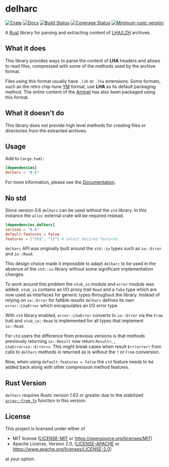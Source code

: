 delharc
=======

[![Crate][Crate img]][Crate Link]
[![Docs][Docs img]][Docs Link]
[![Build Status][Build img]][Build Link]
[![Coverage Status][Coverage img]][Coverage Link]
[![Minimum rustc version][rustc version img]][rustc version link]

A [Rust] library for parsing and extracting content of [LHA/LZH] archives.

What it does
------------

This library provides ways to parse the content of **LHA** headers and allows to read files, compressed with some of the methods used by the archive format.

Files using this format usually have `.lzh` or `.lha` extensions. Some formats, such as the retro chip-tune [YM] format, use **LHA** as its default packaging method. The entire content of the [Aminet] has also been packaged using this format.


What it doesn't do
------------------

This library does not provide high level methods for creating files or directories from the extracted archives.


Usage
-----

Add to `Cargo.toml`:

```toml
[dependencies]
delharc = "0.6"
```

For more information, please see the [Documentation][Docs Link].


No std
------

Since version 0.6 `delharc` can be used without the `std` library. In this instance the `alloc`
external crate will be required instead.

```toml
[dependencies.delharc]
version = "0.6"
default-features = false
features = ["lh1", "lz"] # select desired features
```

`delharc` API was originally built around the `std::io` types such as `io::Error` and `io::Read`.

This design choice made it impossible to adapt `delharc` to be used in the absence of the `std::io`
library without some significant implementation changes.

To work around this problem the `stub_io` module and `error` module was added. `stub_io`
contains an I/O proxy trait `Read` and a `Take` type which are now used as interfaces for generic
types throughout the library. Instead of relying on `io::Error` for fallible results `delharc`
defines its own `error::LhaError` which encapsulates an I/O error type.

With `std` library enabled, `error::LhaError` converts to `io::Error` via the `From` trait and
`stub_io::Read` is implemented for all types that implement `io::Read`.

For `std` users the difference from previous versions is that methods previously returning
`io::Result` now return `Result<_, LhaError<io::Error>>`. This might break cases when result
`Err(error)` from calls to `delharc` methods is returned as is without the `?` or `From` conversion.

Now, when using `default-features = false` the `std` feature needs to be added back along with other
compression method features.


Rust Version
------------

`delharc` requires Rustc version 1.63 or greater due to the stabilized [`array::from_fn`](https://doc.rust-lang.org/std/array/fn.from_fn.html) function in this version.

License
-------

This project is licensed under either of

 * MIT license ([LICENSE-MIT](LICENSE-MIT) or
   https://opensource.org/licenses/MIT)
 * Apache License, Version 2.0, ([LICENSE-APACHE](LICENSE-APACHE) or
   https://www.apache.org/licenses/LICENSE-2.0)

at your option.

[Rust]: https://www.rust-lang.org/
[LHA/LZH]: https://en.wikipedia.org/wiki/LHA_(file_format)
[Aminet]: https://aminet.net/
[YM]: http://leonard.oxg.free.fr/ymformat.html
[Crate Link]: https://crates.io/crates/delharc
[Crate img]: https://img.shields.io/crates/v/delharc.svg
[Docs Link]: https://docs.rs/delharc
[Docs img]: https://docs.rs/delharc/badge.svg
[Build Link]: https://github.com/royaltm/rust-delharc/actions/workflows/ci.yml
[Build img]: https://github.com/royaltm/rust-delharc/actions/workflows/ci.yml/badge.svg?branch=master
[Coverage Link]: https://coveralls.io/github/royaltm/rust-delharc?branch=master
[Coverage img]: https://coveralls.io/repos/github/royaltm/rust-delharc/badge.svg?branch=master
[rustc version link]: https://github.com/royaltm/rust-delharc#rust-version
[rustc version img]: https://img.shields.io/badge/rustc-1.63+-lightgray.svg
